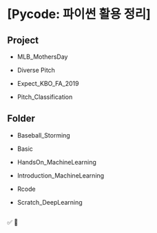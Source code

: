 ﻿# [Pycode: 파이썬 활용 정리]


## Project

- MLB_MothersDay

- Diverse Pitch

- Expect_KBO_FA_2019

- Pitch_Classification

## Folder

- Baseball_Storming

- Basic

- HandsOn_MachineLearning

- Introduction_MachineLearning

- Rcode

- Scratch_DeepLearning

##

:white_check_mark: :red_circle: